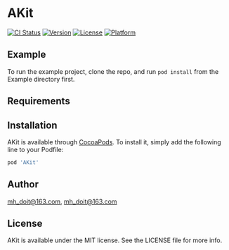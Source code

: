 # AKit

[![CI Status](https://img.shields.io/travis/mh_doit@163.com/AKit.svg?style=flat)](https://travis-ci.org/mh_doit@163.com/AKit)
[![Version](https://img.shields.io/cocoapods/v/AKit.svg?style=flat)](https://cocoapods.org/pods/AKit)
[![License](https://img.shields.io/cocoapods/l/AKit.svg?style=flat)](https://cocoapods.org/pods/AKit)
[![Platform](https://img.shields.io/cocoapods/p/AKit.svg?style=flat)](https://cocoapods.org/pods/AKit)

## Example

To run the example project, clone the repo, and run `pod install` from the Example directory first.

## Requirements

## Installation

AKit is available through [CocoaPods](https://cocoapods.org). To install
it, simply add the following line to your Podfile:

```ruby
pod 'AKit'
```

## Author

mh_doit@163.com, mh_doit@163.com

## License

AKit is available under the MIT license. See the LICENSE file for more info.
